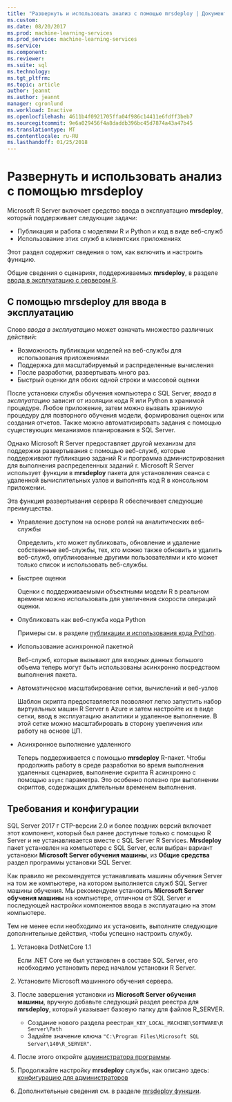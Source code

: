 ```yaml
---
title: "Развернуть и использовать анализ с помощью mrsdeploy | Документы Microsoft"
ms.custom: 
ms.date: 08/20/2017
ms.prod: machine-learning-services
ms.prod_service: machine-learning-services
ms.service: 
ms.component: 
ms.reviewer: 
ms.suite: sql
ms.technology: 
ms.tgt_pltfrm: 
ms.topic: article
author: jeannt
ms.author: jeannt
manager: cgronlund
ms.workload: Inactive
ms.openlocfilehash: 4611b4f0921705ffa04f986c14411e6fdff3beb7
ms.sourcegitcommit: 9e6a029456f4a8daddb396bc45d7874a43a47b45
ms.translationtype: MT
ms.contentlocale: ru-RU
ms.lasthandoff: 01/25/2018
---
```

# <a name="deploy-and-consume-analytics-using-mrsdeploy"></a>Развернуть и использовать анализ с помощью mrsdeploy

Microsoft R Server включает средство ввода в эксплуатацию **mrsdeploy**, который поддерживает следующие задачи:

+ Публикация и работа с моделями R и Python и код в виде веб-служб
+ Использование этих служб в клиентских приложениях

Этот раздел содержит сведения о том, как включить и настроить функцию.

Общие сведения о сценариях, поддерживаемых **mrsdeploy**, в разделе [ввода в эксплуатацию с сервером R](https://docs.microsoft.com/r-server/what-is-operationalization).

## <a name="using-mrsdeploy-for-operationalization"></a>С помощью mrsdeploy для ввода в эксплуатацию

Слово *ввода в эксплуатацию* может означать множество различных действий:

+ Возможность публикации моделей на веб-службы для использования приложениями
+ Поддержка для масштабируемый и распределенные вычисления
+ После разработки, развертывать много раз.
+ Быстрый оценки для обоих одной строки и массовой оценки

После установки службы обучения компьютера с SQL Server, *ввода в эксплуатацию* зависит от изоляции кода R или Python в хранимой процедуре. Любое приложение, затем можно вызвать хранимую процедуру для повторного обучения модели, формирования оценок или создания отчетов. Также можно автоматизировать задания с помощью существующих механизмов планирования в SQL Server.

Однако Microsoft R Server предоставляет другой механизм для поддержки развертывания с помощью веб-служб, которые поддерживают публикацию заданий R и программа администрирования для выполнения распределенных заданий r. Microsoft R Server использует функции в **mrsdeploy** пакета для установления сеанса с удаленной вычислительных узлов и выполнять код R в консольном приложении.

Эта функция развертывания сервера R обеспечивает следующие преимущества.

+ Управление доступом на основе ролей на аналитических веб-службы

    Определить, кто может публиковать, обновление и удаление собственные веб-службы, тех, кто можно также обновить и удалить веб-служб, опубликованные другими пользователями и кто может только список и использовать веб-службы.

+ Быстрее оценки
  
  Оценки с поддерживаемыми объектными модели R в реальном времени можно использовать для увеличения скорости операций оценки.

+ Опубликовать как веб-служба кода Python

  Примеры см. в разделе [публикации и использования кода Python](./python/publish-consume-python-code.md).

+ Использование асинхронной пакетной

  Веб-служб, которые вызывают для входных данных большого объема теперь могут быть использованы асинхронно посредством выполнения пакета.

+ Автоматическое масштабирование сетки, вычислений и веб-узлов

  Шаблон скрипта предоставляется позволяют легко запустить набор виртуальных машин R Server в Azure и затем настройте их в виде сетки, ввод в эксплуатацию аналитики и удаленное выполнение. В этой сетке можно масштабировать в сторону увеличения или работу на основе ЦП.

+ Асинхронное выполнение удаленного

    Теперь поддерживается с помощью **mrsdeploy** R-пакет. Чтобы продолжить работу в среде разработки во время выполнения удаленных сценариев, выполнение скрипта R асинхронно с помощью `async` параметра. Это особенно полезно при выполнении скриптов, содержащих длительным временем выполнения.

## <a name="requirements-and-configuration"></a>Требования и конфигурации

SQL Server 2017 г CTP-версии 2.0 и более поздних версий включает этот компонент, который был ранее доступные только с помощью R Server и не устанавливается вместе с SQL Server R Services. **Mrsdeploy** пакет установлен на компьютере с SQL Server, если выбран вариант установки **Microsoft Server обучения машины**, из **Общие средства** раздел программы установки SQL Server.

Как правило не рекомендуется устанавливать машины обучения Server на том же компьютере, на котором выполняется служб SQL Server машины обучения. Мы рекомендуем установить **Microsoft Server обучения машины** на компьютере, отличном от SQL Server и последующей настройки компонентов ввода в эксплуатацию на этом компьютере.

Тем не менее если необходимо их установить, выполните следующие дополнительные действия, чтобы успешно настроить службу.

1. Установка DotNetCore 1.1

    Если .NET Core не был установлен в составе SQL Server, его необходимо установить перед началом установки R Server.

2. Установите Microsoft машинного обучения сервера.

3. После завершения установки из **Microsoft Server обучения машины**, вручную добавьте следующий раздел реестра для **mrsdeploy**, который указывает базовую папку для файлов R_SERVER. 

    + Создание нового раздела реестра`H_KEY_LOCAL_MACHINE\SOFTWARE\R Server\Path`
    + Задайте значение ключа `"C:\Program Files\Microsoft SQL Server\140\R_SERVER"`.

4. После этого откройте [администратора программы](https://docs.microsoft.com/r-server/operationalize/configure-use-admin-utility).

5. Продолжайте настройку **mrsdeploy** службы, как описано здесь: [конфигурацию для администраторов](https://docs.microsoft.com/r-server/operationalize/configure-start-for-administrators)

6. Дополнительные сведения см. в разделе [mrsdeploy функции](https://docs.microsoft.com/r-server/r-reference/mrsdeploy/mrsdeploy-package).
